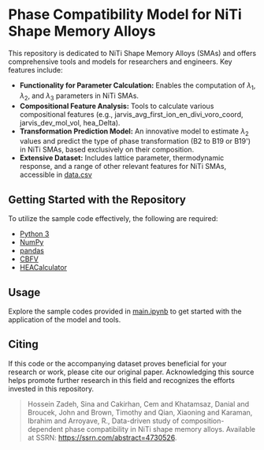 # Phase Compatibility Model for NiTi Shape Memory Alloys

This repository is dedicated to NiTi Shape Memory Alloys (SMAs) and offers comprehensive tools and models for researchers and engineers. Key features include:

- **Functionality for Parameter Calculation:** Enables the computation of $\lambda_1$, $\lambda_2$, and $\lambda_3$ parameters in NiTi SMAs.
- **Compositional Feature Analysis:** Tools to calculate various compositional features (e.g., jarvis_avg_first_ion_en_divi_voro_coord, jarvis_dev_mol_vol, hea_Delta).
- **Transformation Prediction Model:** An innovative model to estimate $\lambda_2$ values and predict the type of phase transformation (B2 to B19 or B19') in NiTi SMAs, based exclusively on their composition.
- **Extensive Dataset:** Includes lattice parameter, thermodynamic response, and a range of other relevant features for NiTi SMAs, accessible in [data.csv](https://github.com/sinazadeh/Phase-Compatibility-Model-NiTi/blob/main/data.csv)

## Getting Started with the Repository

To utilize the sample code effectively, the following are required:

- [Python 3](https://www.python.org/downloads/)
- [NumPy](https://numpy.org/install/)
- [pandas](https://pandas.pydata.org/pandas-docs/stable/getting_started/install.html)
- [CBFV](https://github.com/kaaiian/CBFV)
- [HEACalculator](https://github.com/dogusariturk/HEACalculator)

## Usage

Explore the sample codes provided in [main.ipynb](main.ipynb) to get started with the application of the model and tools.

## Citing

If this code or the accompanying dataset proves beneficial for your research or work, please cite our original paper. Acknowledging this source helps promote further research in this field and recognizes the efforts invested in this repository.


> Hossein Zadeh, Sina and Cakirhan, Cem and Khatamsaz, Danial and Broucek, John and Brown, Timothy and Qian, Xiaoning and Karaman, Ibrahim and Arroyave, R., Data-driven study of composition-dependent phase compatibility in NiTi shape memory alloys. Available at SSRN: https://ssrn.com/abstract=4730526.

